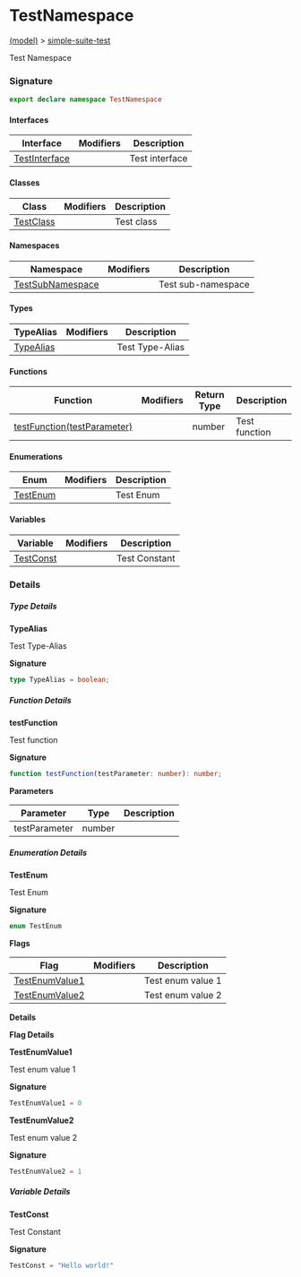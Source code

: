 
# TestNamespace

[(model)](docs/index) &gt; [simple-suite-test](docs/simple-suite-test)

Test Namespace

### Signature

```typescript
export declare namespace TestNamespace 
```

#### Interfaces

|  Interface | Modifiers | Description |
|  --- | --- | --- |
|  [TestInterface](docs/simple-suite-test/testnamespace/testinterface) |  | Test interface |

#### Classes

|  Class | Modifiers | Description |
|  --- | --- | --- |
|  [TestClass](docs/simple-suite-test/testnamespace/testclass) |  | Test class |

#### Namespaces

|  Namespace | Modifiers | Description |
|  --- | --- | --- |
|  [TestSubNamespace](docs/simple-suite-test/testnamespace/testsubnamespace) |  | Test sub-namespace |

#### Types

|  TypeAlias | Modifiers | Description |
|  --- | --- | --- |
|  [TypeAlias](docs/simple-suite-test/testnamespace#typealias-TypeAlias) |  | Test Type-Alias |

#### Functions

|  Function | Modifiers | Return Type | Description |
|  --- | --- | --- | --- |
|  [testFunction(testParameter)](docs/simple-suite-test/testnamespace#testfunction-Function) |  | number | Test function |

#### Enumerations

|  Enum | Modifiers | Description |
|  --- | --- | --- |
|  [TestEnum](docs/simple-suite-test/testnamespace#testenum-Enum) |  | Test Enum |

#### Variables

|  Variable | Modifiers | Description |
|  --- | --- | --- |
|  [TestConst](docs/simple-suite-test/testnamespace#testconst-Variable) |  | Test Constant |

### Details

##### Type Details

<b>TypeAlias</b>

Test Type-Alias

<b>Signature</b>

```typescript
type TypeAlias = boolean;
```

##### Function Details

<b>testFunction</b>

Test function

<b>Signature</b>

```typescript
function testFunction(testParameter: number): number;
```

<b>Parameters</b>

|  Parameter | Type | Description |
|  --- | --- | --- |
|  testParameter | number |  |

##### Enumeration Details

<b>TestEnum</b>

Test Enum

<b>Signature</b>

```typescript
enum TestEnum 
```

<b>Flags</b>

|  Flag | Modifiers | Description |
|  --- | --- | --- |
|  [TestEnumValue1](docs/simple-suite-test/testnamespace#testenum-testenumvalue1-EnumMember) |  | Test enum value 1 |
|  [TestEnumValue2](docs/simple-suite-test/testnamespace#testenum-testenumvalue2-EnumMember) |  | Test enum value 2 |

<b>Details</b>

<b>Flag Details</b>

<b>TestEnumValue1</b>

Test enum value 1

<b>Signature</b>

```typescript
TestEnumValue1 = 0
```

<b>TestEnumValue2</b>

Test enum value 2

<b>Signature</b>

```typescript
TestEnumValue2 = 1
```

##### Variable Details

<b>TestConst</b>

Test Constant

<b>Signature</b>

```typescript
TestConst = "Hello world!"
```
